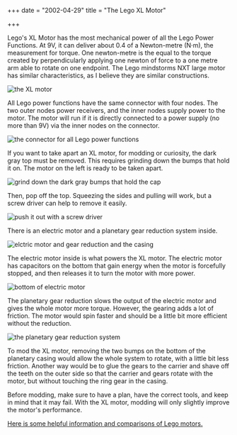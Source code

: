 +++
date = "2002-04-29"
title = "The Lego XL Motor"

+++

Lego's XL Motor has the most mechanical power of all the Lego Power Functions. At 9V, it can deliver about 0.4 of a Newton-metre (N·m), the measurement for torque. One newton-metre is the equal to the torque created by perpendicularly applying one newton of force to a one metre arm able to rotate on one endpoint. The  Lego mindstorms NXT large motor has similar characteristics, as I believe they are similar constructions.

![the XL motor](/blog_imgs/XLmotor.jpg)

All Lego power functions have the same connector with four nodes. The two outer nodes power receivers, and the inner nodes supply power to the motor. The motor will run if it is directly connected to a power supply (no more than 9V) via the inner nodes on the connector.

![the connector for all Lego power functions](/blog_imgs/pfconnector.jpg)

If you want to take apart an XL motor, for modding or curiosity, the dark gray top must be removed. This requires grinding down the bumps that hold it on. The motor on the left is ready to be taken apart.

![grind down the dark gray bumps that hold the cap](/blog_imgs/comparisondeconstruction.jpg)

Then, pop off the top. Squeezing the sides and pulling will work, but a screw driver can help to remove it easily.

![push it out with a screw driver](/blog_imgs/XLdeconstruct.jpg)

There is an electric motor and a planetary gear reduction system inside.

![elctric motor and gear reduction and the casing](/blog_imgs/XLinsides.jpg)

The electric motor inside is what powers the XL motor. The electric motor has capacitors on the bottom that gain energy when the motor is forcefully stopped, and then releases it to turn the motor with more power.

![bottom of electric motor](/blog_imgs/XLelectricmotor.jpg)

The planetary gear reduction slows the output of the electric motor and gives the whole motor more torque. However, the gearing adds a lot of friction. The motor would spin faster and should be a little bit more efficient without the reduction.

![the planetary gear reduction system](/blog_imgs/planetary.jpg)

To mod the XL motor, removing the two bumps on the bottom of the planetary casing would allow the whole system to rotate, with a little bit less friction. Another way would be to glue the gears to the carrier and shave off the teeth on the outer side so that the carrier and gears rotate with the motor, but without touching the ring gear in the casing.

Before modding, make sure to have a plan, have the correct tools, and keep in mind that it may fail. With the XL motor, modding will only slightly improve the motor's performance.

[Here is some helpful information and comparisons of Lego motors.](http://www.philohome.com/motors/motorcomp.htm)

